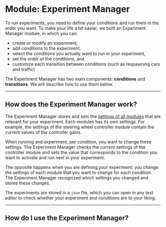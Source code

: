 # Module: Experiment Manager

To run experiments, you need to define your conditions and run them in the order you want. To make your life a bit easier, we built an Experiment Manager module, in which you can:

- create or modify an experiment,
- add conditions to the experiment,
- select the conditions you actually want to run in your experiment,
- set the order of the conditions, and
- customize each transition between conditions (such as respawning cars and traffic)

The Experiment Manager has two main components: __conditions__ and __transitions__. We will describe how to use them below.

---

## How does the Experiment Manager work?

The Experiment Manager stores and sets the [settings of all modules](advancedsteps-settings.md) that are relevant for your experiment. Each modules has its own settings. For example, the settings of the steering wheel controller module contain the current values of the controller gains. 

When running and experiment, per condition, you want to change these settings. The Experiment Manager checks the current settings of the controller module and sets the value that corresponds to the condition you want to activate and run next in your experiment. 

The opposite happens when you are defining your experiment: you change the settings of each module that you want to change for each condition. The Experiment Manager recognized which settings you changed and stores these changes. 

The experiments are stored in a `json` file, which you can open in any text editor to check whether your experiment and conditions are to your liking.

---

## How do I use the Experiment Manager?

